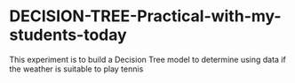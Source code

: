 # DECISION-TREE-Practical-with-my-students-today
This experiment is to build a Decision Tree model to determine using data if the weather is suitable to play tennis
